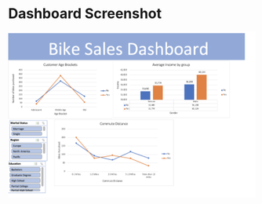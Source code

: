 # Dashboard Screenshot
![Dashboard Screenshot](https://github.com/Zain4999/Bike_Sales_Dashboard/blob/main/Dashboard%20Screenshot.png)
